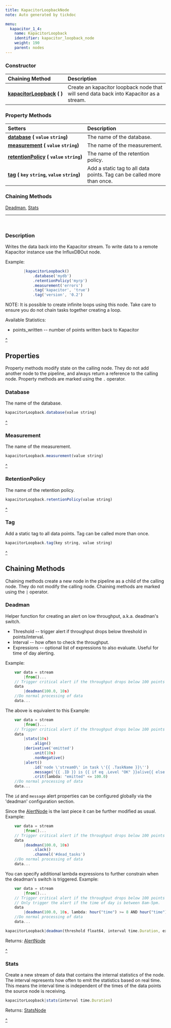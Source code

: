 ```yaml
---
title: KapacitorLoopbackNode
note: Auto generated by tickdoc

menu:
  kapacitor_1_4:
    name: KapacitorLoopback
    identifier: kapacitor_loopback_node
    weight: 190
    parent: nodes
---
```

### Constructor

| Chaining Method | Description |
|:---------|:---------|
| **[kapacitorLoopback](#descr)&nbsp;(&nbsp;)** | Create an kapacitor loopback node that will send data back into Kapacitor as a stream.  |

### Property Methods

| Setters | Description |
|:---|:---|
| **[database](#database)&nbsp;(&nbsp;`value`&nbsp;`string`)** | The name of the database.  |
| **[measurement](#measurement)&nbsp;(&nbsp;`value`&nbsp;`string`)** | The name of the measurement.  |
| **[retentionPolicy](#retentionpolicy)&nbsp;(&nbsp;`value`&nbsp;`string`)** | The name of the retention policy.  |
| **[tag](#tag)&nbsp;(&nbsp;`key`&nbsp;`string`,&nbsp;`value`&nbsp;`string`)** | Add a static tag to all data points. Tag can be called more than once.  |



### Chaining Methods
[Deadman](/kapacitor/v1.4/nodes/kapacitor_loopback_node/#deadman), [Stats](/kapacitor/v1.4/nodes/kapacitor_loopback_node/#stats)
<a id='descr'/><hr/><br/>
### Description

Writes the data back into the Kapacitor stream.
To write data to a remote Kapacitor instance use the InfluxDBOut node.

Example:


```javascript
        |kapacitorLoopback()
            .database('mydb')
            .retentionPolicy('myrp')
            .measurement('errors')
            .tag('kapacitor', 'true')
            .tag('version', '0.2')
```


NOTE: It is possible to create infinite loops using this node.
Take care to ensure you do not chain tasks together creating a loop.

Available Statistics:

* points_written -- number of points written back to Kapacitor



<a href="javascript:document.getElementsByClassName('article')[0].scrollIntoView();" title="top">^</a>

Properties
----------

Property methods modify state on the calling node.
They do not add another node to the pipeline, and always return a reference to the calling node.
Property methods are marked using the `.` operator.


### Database

The name of the database.


```javascript
kapacitorLoopback.database(value string)
```

<a href="javascript:document.getElementsByClassName('article')[0].scrollIntoView();" title="top">^</a>


### Measurement

The name of the measurement.


```javascript
kapacitorLoopback.measurement(value string)
```

<a href="javascript:document.getElementsByClassName('article')[0].scrollIntoView();" title="top">^</a>


### RetentionPolicy

The name of the retention policy.


```javascript
kapacitorLoopback.retentionPolicy(value string)
```

<a href="javascript:document.getElementsByClassName('article')[0].scrollIntoView();" title="top">^</a>


### Tag

Add a static tag to all data points.
Tag can be called more than once.



```javascript
kapacitorLoopback.tag(key string, value string)
```

<a href="javascript:document.getElementsByClassName('article')[0].scrollIntoView();" title="top">^</a>


Chaining Methods
----------------

Chaining methods create a new node in the pipeline as a child of the calling node.
They do not modify the calling node.
Chaining methods are marked using the `|` operator.


### Deadman

Helper function for creating an alert on low throughput, a.k.a. deadman's switch.

- Threshold -- trigger alert if throughput drops below threshold in points/interval.
- Interval -- how often to check the throughput.
- Expressions -- optional list of expressions to also evaluate. Useful for time of day alerting.

Example:


```javascript
    var data = stream
        |from()...
    // Trigger critical alert if the throughput drops below 100 points per 10s and checked every 10s.
    data
        |deadman(100.0, 10s)
    //Do normal processing of data
    data...
```

The above is equivalent to this
Example:


```javascript
    var data = stream
        |from()...
    // Trigger critical alert if the throughput drops below 100 points per 10s and checked every 10s.
    data
        |stats(10s)
            .align()
        |derivative('emitted')
            .unit(10s)
            .nonNegative()
        |alert()
            .id('node \'stream0\' in task \'{{ .TaskName }}\'')
            .message('{{ .ID }} is {{ if eq .Level "OK" }}alive{{ else }}dead{{ end }}: {{ index .Fields "emitted" | printf "%0.3f" }} points/10s.')
            .crit(lambda: "emitted" <= 100.0)
    //Do normal processing of data
    data...
```

The `id` and `message` alert properties can be configured globally via the 'deadman' configuration section.

Since the [AlertNode](/kapacitor/v1.4/nodes/alert_node/) is the last piece it can be further modified as usual.
Example:


```javascript
    var data = stream
        |from()...
    // Trigger critical alert if the throughput drops below 100 points per 10s and checked every 10s.
    data
        |deadman(100.0, 10s)
            .slack()
            .channel('#dead_tasks')
    //Do normal processing of data
    data...
```

You can specify additional lambda expressions to further constrain when the deadman's switch is triggered.
Example:


```javascript
    var data = stream
        |from()...
    // Trigger critical alert if the throughput drops below 100 points per 10s and checked every 10s.
    // Only trigger the alert if the time of day is between 8am-5pm.
    data
        |deadman(100.0, 10s, lambda: hour("time") >= 8 AND hour("time") <= 17)
    //Do normal processing of data
    data...
```



```javascript
kapacitorLoopback|deadman(threshold float64, interval time.Duration, expr ...ast.LambdaNode)
```

Returns: [AlertNode](/kapacitor/v1.4/nodes/alert_node/)

<a href="javascript:document.getElementsByClassName('article')[0].scrollIntoView();" title="top">^</a>

### Stats

Create a new stream of data that contains the internal statistics of the node.
The interval represents how often to emit the statistics based on real time.
This means the interval time is independent of the times of the data points the source node is receiving.


```javascript
kapacitorLoopback|stats(interval time.Duration)
```

Returns: [StatsNode](/kapacitor/v1.4/nodes/stats_node/)

<a href="javascript:document.getElementsByClassName('article')[0].scrollIntoView();" title="top">^</a>
